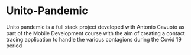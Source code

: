 # Unito-Pandemic
Unito pandemic is a full stack project developed with Antonio Cavuoto as part of the Mobile Development course with the aim of creating a contact tracing application to handle the various contagions during the Covid 19 period
